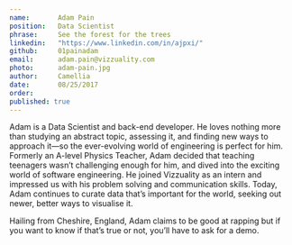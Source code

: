 ```yaml
---
name:       Adam Pain
position:   Data Scientist
phrase:     See the forest for the trees
linkedin:   "https://www.linkedin.com/in/ajpxi/"
github:		01painadam
email:      adam.pain@vizzuality.com
photo:      adam-pain.jpg
author:     Camellia
date:       08/25/2017
order:      
published: true
---
```

Adam is a Data Scientist and back-end developer. He loves nothing more than studying an abstract topic, assessing it, and finding new ways to approach it—so the ever-evolving world of engineering is perfect for him. Formerly an A-level Physics Teacher, Adam decided that teaching teenagers wasn’t challenging enough for him, and dived into the exciting world of software engineering. He joined Vizzuality as an intern and impressed us with his problem solving and communication skills. Today, Adam continues to curate data that’s important for the world, seeking out newer, better ways to visualise it.

Hailing from Cheshire, England, Adam claims to be good at rapping but if you want to know if that’s true or not, you’ll have to ask for a demo.  
